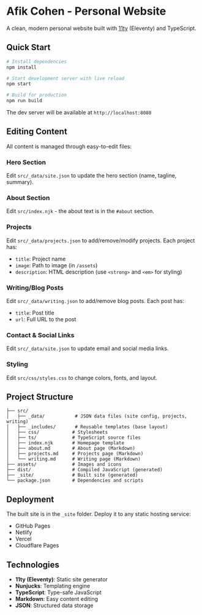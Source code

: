 # Afik Cohen - Personal Website

A clean, modern personal website built with [11ty](https://www.11ty.dev/) (Eleventy) and TypeScript.

## Quick Start

```bash
# Install dependencies
npm install

# Start development server with live reload
npm start

# Build for production
npm run build
```

The dev server will be available at `http://localhost:8080`

## Editing Content

All content is managed through easy-to-edit files:

### Hero Section
Edit `src/_data/site.json` to update the hero section (name, tagline, summary).

### About Section
Edit `src/index.njk` - the about text is in the `#about` section.

### Projects
Edit `src/_data/projects.json` to add/remove/modify projects. Each project has:
- `title`: Project name
- `image`: Path to image (in `/assets`)
- `description`: HTML description (use `<strong>` and `<em>` for styling)

### Writing/Blog Posts
Edit `src/_data/writing.json` to add/remove blog posts. Each post has:
- `title`: Post title
- `url`: Full URL to the post

### Contact & Social Links
Edit `src/_data/site.json` to update email and social media links.

### Styling
Edit `src/css/styles.css` to change colors, fonts, and layout.

## Project Structure

```
├── src/
│   ├── _data/           # JSON data files (site config, projects, writing)
│   ├── _includes/       # Reusable templates (base layout)
│   ├── css/            # Stylesheets
│   ├── ts/             # TypeScript source files
│   ├── index.njk       # Homepage template
│   ├── about.md        # About page (Markdown)
│   ├── projects.md     # Projects page (Markdown)
│   └── writing.md      # Writing page (Markdown)
├── assets/             # Images and icons
├── dist/               # Compiled JavaScript (generated)
├── _site/              # Built site (generated)
└── package.json        # Dependencies and scripts
```

## Deployment

The built site is in the `_site` folder. Deploy it to any static hosting service:
- GitHub Pages
- Netlify
- Vercel
- Cloudflare Pages

## Technologies

- **11ty (Eleventy)**: Static site generator
- **Nunjucks**: Templating engine
- **TypeScript**: Type-safe JavaScript
- **Markdown**: Easy content editing
- **JSON**: Structured data storage
